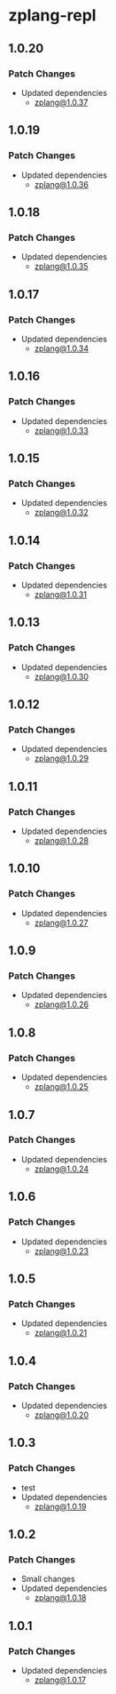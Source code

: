 # zplang-repl

## 1.0.20

### Patch Changes

- Updated dependencies
  - zplang@1.0.37

## 1.0.19

### Patch Changes

- Updated dependencies
  - zplang@1.0.36

## 1.0.18

### Patch Changes

- Updated dependencies
  - zplang@1.0.35

## 1.0.17

### Patch Changes

- Updated dependencies
  - zplang@1.0.34

## 1.0.16

### Patch Changes

- Updated dependencies
  - zplang@1.0.33

## 1.0.15

### Patch Changes

- Updated dependencies
  - zplang@1.0.32

## 1.0.14

### Patch Changes

- Updated dependencies
  - zplang@1.0.31

## 1.0.13

### Patch Changes

- Updated dependencies
  - zplang@1.0.30

## 1.0.12

### Patch Changes

- Updated dependencies
  - zplang@1.0.29

## 1.0.11

### Patch Changes

- Updated dependencies
  - zplang@1.0.28

## 1.0.10

### Patch Changes

- Updated dependencies
  - zplang@1.0.27

## 1.0.9

### Patch Changes

- Updated dependencies
  - zplang@1.0.26

## 1.0.8

### Patch Changes

- Updated dependencies
  - zplang@1.0.25

## 1.0.7

### Patch Changes

- Updated dependencies
  - zplang@1.0.24

## 1.0.6

### Patch Changes

- Updated dependencies
  - zplang@1.0.23

## 1.0.5

### Patch Changes

- Updated dependencies
  - zplang@1.0.21

## 1.0.4

### Patch Changes

- Updated dependencies
  - zplang@1.0.20

## 1.0.3

### Patch Changes

- test
- Updated dependencies
  - zplang@1.0.19

## 1.0.2

### Patch Changes

- Small changes
- Updated dependencies
  - zplang@1.0.18

## 1.0.1

### Patch Changes

- Updated dependencies
  - zplang@1.0.17
